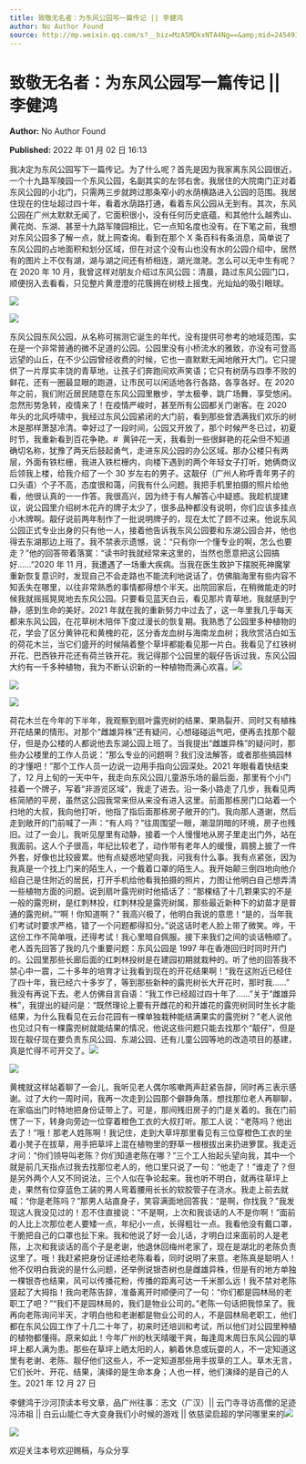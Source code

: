 ```yaml
---
title: 致敬无名者：为东风公园写一篇传记 || 李健鸿
author: No Author Found
source: http://mp.weixin.qq.com/s?__biz=MzA5MDkxNTA4Ng==&amp;mid=2454911860&amp;idx=1&amp;sn=52f39a46a576bf57610202a60266cf64&amp;chksm=87a23315b0d5ba031c2c7c8e94163b21df419fa5d241cf8939189213435888448d2d54e8bd10#rd
---
```


# 致敬无名者：为东风公园写一篇传记 || 李健鸿

**Author:** No Author Found

**Published:** 2022 年 01 月 02 日 16:13

我决定为东风公园写下一篇传记。为了什么呢？首先是因为我家离东风公园很近，一个十九路军陵园一个东风公园，名副其实的左邻右舍。我居住的大院南门正对着东风公园的小北门，只需两三步就跨过那条窄小的水荫横路进入公园的范围。我居住现在的住址超过四十年，看着水荫路打通，看着东风公园从无到有。其次，东风公园在广州太默默无闻了，它面积很小，没有任何历史底蕴，和其他什么越秀山、黄花岗、东湖、甚至十九路军陵园相比，它一点知名度也没有。在下笔之前，我想对东风公园多了解一点，就上网查询。看到在那个 X 条百科有条消息，简单说了东风公园的占地面积和划分区域，但在对这个没有山也没有水的公园介绍中，居然有的图片上不仅有湖，湖与湖之间还有桥相连，湖光潋滟。怎么可以无中生有呢？在 2020 年 10 月，我曾这样对朋友介绍过东风公园：清晨，路过东风公园门口，顺便拐入去看看，只见整片黄澄澄的花簇拥在树枝上摇曳，光灿灿的吸引眼球。

![](https://mmbiz.qpic.cn/mmbiz_jpg/PJWG74pLsMZSJBD38M6vDZVROouibabakYUIYsKicgp1ia4niacQscNlVj2ccVYToJCeQY8zbPmTLVLJg6ibya01tMg/640?wx_fmt=jpeg)

![](https://mmbiz.qpic.cn/mmbiz_jpg/PJWG74pLsMZSJBD38M6vDZVROouibabakadUgvicZKdJzTQb0DTibuprRL1N5gDLw8QibqA4lVpRVA1O0bXr1ZzYLw/640?wx_fmt=jpeg)

东风公园东风公园，从名称可揣测它诞生的年代，没有提供可参考的地域范围，实在是一个非常普通的微不足道的公园。公园里没有小桥流水的雅致，亦没有可登高远望的山丘，在不少公园曾经收费的时候，它也一直默默无闻地敞开大门。它只提供了一片厚实丰饶的青草地，让孩子们奔跑间欢声笑语；它只有树荫与四季不败的鲜花，还有一圈最显眼的跑道，让市民可以闲适地各行各路，各享各好。在 2020 年之前，我们附近居民随意在东风公园里散步，学太极拳，跳广场舞，享受悠闲。忽然形势急转，疫情来了！在疫情严峻时，甚至所有公园都关门谢客。在 2020 年头的北风呼啸中，我经过东风公园紧闭的大门前，看到那些曾洒满我们欢乐的树木是那样萧瑟冷清。幸好过了一段时间，公园又开放了，那个时候严冬已过，初夏时节，我重新看到百花争艳。#  黄钟花一天，我看到一些很鲜艳的花朵但不知道确切名称，犹豫了两天后鼓起勇气，走进东风公园的办公区域。那办公楼只有两层，外面有铁栏栅，我进入铁栏栅内，向楼下遇到的两个年轻女子打听，她俩商议后领我上楼，给我介绍了一个 30 岁左右的男子。这靓仔（广州人称呼青年男子的口头语）个子不高，态度很和蔼，问我有什么问题。我把手机里拍摄的照片给他看，他很认真的一一作答。我很高兴，因为终于有人解答心中疑惑。我趁机提建议，说公园里介绍树木花卉的牌子太少了，很多品种都没有说明，你们应该多挂点小木牌啊。靓仔说前两年制作了一批说明牌子的，现在太忙了顾不过来。他说东风公园正式专业出身的只有他一人，接着他告诉我东风公园要和东湖公园合并，他也得去东湖那边上班了。我不禁表示遗憾，说：“只有你一个懂专业的啊，怎么也要走？”他的回答带着落寞：“读书时我就经常来这里的，当然也愿意把这公园搞好……”2020 年 11 月，我遭遇了一场重大疾病。当我在医生救护下摆脱死神魔掌重新恢复意识时，发现自己不会走路也不能流利地说话了，仿佛脑海里有些内容不知丢失在哪里，以往非常熟悉的事情都得想个半天。出院回家后，在稍微能走的时候我就摇摇晃晃地去东风公园。只要看见蓝天白云，看见那片青草地，我就感到宁静，感到生命的美好。2021 年就在我的重新努力中过去了，这一年里我几乎每天都来东风公园，在花草树木陪伴下度过漫长的恢复期。我熟悉了公园里多种植物的花，学会了区分黄钟花和黄槐的花，区分香龙血树与海南龙血树；我欣赏洁白如玉的荷花木兰，当它们盛开的时候隔着整个草坪都能看见那一片白。我看见了红铁树开花、巴西铁开花还有荷兰铁开花。我记得那个公园里的靓仔告诉过我，东风公园大约有一千多种植物，我为不断认识新的一种植物而满心欢喜。![](https://mmbiz.qpic.cn/mmbiz_jpg/PJWG74pLsMZSJBD38M6vDZVROouibabakImWVr1h7s0GmC75JRyGvgfwPWA6t0GnpVyeHWQwZhWSa2EB4gopdLg/640?wx_fmt=jpeg)

![](https://mmbiz.qpic.cn/mmbiz_jpg/PJWG74pLsMbB5ZxklSibZZtLOl69Vy35oOe0VIEhNnkbiaUgr6SC5q7y2nGkaYaf56wlYPQP1z7CUz9LMlibYMVNg/640)

![](https://mmbiz.qpic.cn/mmbiz_png/PJWG74pLsMbB5ZxklSibZZtLOl69Vy35od2r0ZN6d8VRRxGEHmHylKiawWLkXZtDicMGFmGmTV9S9oXGoiabdveouQ/640)

荷花木兰在今年的下半年，我观察到扇叶露兜树的结果、果熟裂开、同时又有植株开花结果的情形。对那个“雌雄异株”还有疑问，心想碰碰运气吧，便再去找那个靓仔，但是办公楼的人都说他去东湖公园上班了。当我提出“雌雄异株”的疑问时，那些办公楼里的工作人员说：“那么专业的问题啊？我们没法解答，或者那些搞园林的才懂吧！”那个工作人员一边说一边用手指向公园深处。2021 年眼看着快结束了，12 月上旬的一天中午，我走向东风公园儿童游乐场的最后面，那里有个小门挂着一个牌子，写着“非游览区域”，我走了进去。沿一条小路走了几步，我看见两栋简陋的平房，虽然这公园我常来但从来没有进入这里。前面那栋房门口站着一个扫地的大叔，我向他打听，他指了指后面那栋房子敞开的门。我向那人道谢，然后走到敞开的门前喊了一声：“有人吗？”往周围望一眼，潮湿阴暗的环境，房子也残旧。过了一会儿，我听见屋里有动静，接着一个人慢慢地从房子里走出门外，站在我面前。这人个子很高，年纪比较老了，动作带有老年人的缓慢，肩膀上披了一件外套，好像也比较疲累。他有点疑惑地望向我，问我有什么事。我有点紧张，因为我真是一个找上门来的陌生人，一个戴着口罩的陌生人。我开始颠三倒四地向他介绍自己是住附近的居民，打开手机给他看我拍摄的照片，力图让他明白自己想弄清一些植物方面的问题。说到扇叶露兜树时他插话了：“那棵结了十几颗果实的不是一般的露兜树，是红刺林投，红刺林投是露兜树属，那些最近新种下的幼苗才是普通的露兜树。”“啊！你知道啊？” 我高兴极了，他明白我说的意思！“是的，当年我们考试时要求严格，错了一个问题都得扣分。”说这话时老人脸上带了微笑。哗，干这份工作不简单哦，还得考试！我心里暗自佩服。接下来我们之间的谈话畅顺了。老人首先回答了我的几个重要问题：东风公园是 1997 年在香港回归时同时开门的。公园里那些长廊后面的红刺林投树是在建园初期就栽种的。听了他的回答我不禁心中一震，二十多年的培育才让我看到现在的开花结果啊！“我在这附近已经住了四十年，我已经六十多岁了，等到那些新种的露兜树长大开花时，那时我……”  我没有再说下去。老人仿佛自言自语：“我工作已经超过四十年了……”关于“雌雄异株”，我提出的疑问是：“既然理论上要有开雌花的和开雄花的露兜树同时生长才能结果，为什么我看见在云台花园有一棵单独栽种能结满果实的露兜树？”老人说他也见过只有一棵露兜树就能结果的情况，他说这些问题只能去找那个“靓仔”，但是现在靓仔现在要负责东风公园、东湖公园、还有儿童公园等地的改造项目的基建，真是忙得不可开交了。![](https://mmbiz.qpic.cn/mmbiz_jpg/PJWG74pLsMbB5ZxklSibZZtLOl69Vy35o9B1qStzrmsvgdwFdmetibSiaUKzZjyYYdOTU4jo2OoicbXBWwyH2mTPRQ/640)

![](https://mmbiz.qpic.cn/mmbiz_png/PJWG74pLsMbB5ZxklSibZZtLOl69Vy35od2r0ZN6d8VRRxGEHmHylKiawWLkXZtDicMGFmGmTV9S9oXGoiabdveouQ/640)

黄槐就这样站着聊了一会儿，我听见老人偶尔咳嗽两声赶紧告辞，同时再三表示感谢。过了大约一周时间，我再一次走到公园那个僻静角落，想找那位老人再聊聊，在家临出门时特地把身份证带上了。可是，那间残旧房子的门是关着的。我在门前愣了一下，转身向旁边一位穿着橙色工衣的大叔打听。那工人说：“老陈吗？他出去了！”哦！那老人姓陈啊！我记住，走到大草坪那里看见有三位穿橙色工衣的坐着小凳子在拔草，用手把草坪上混在植物里的野草一根根拔出来扔进箩筐。我走近才问：“你们领导叫老陈？你们知道老陈在哪？”三个工人抬起头望向我，其中一个就是前几天指点过我去找那位老人的，他口里只说了一句：“他走了！”谁走了？但是另外两个人又不同说法，三个人似在争论起来。我也听不明白，就再往草坪上走，果然有位穿蓝色工装的男人弯着腰用长长的软胶管子在浇水。我走上前去就喊：“你是老陈吗？”那男人站直身子，笑容满面地回答我：“是啊，你找我？”我发现这人我没见过的！忍不住直接说：“不是啊，上次和我谈话的人不是你啊！”面前的人比上次那位老人要矮一点，年纪小一点，长得粗壮一点。我看他没有戴口罩，干脆把自己的口罩也扯下来。我和他说了好一会儿话，才明白过来面前的人是老陈，上次和我谈话的高个子是老谢，他退休回梅州老家了，现在是湖北的老陈负责这里了。哦！我赶紧把身份证递给老陈看看，同时说明了来意。老陈真是聪明人！他不仅明白我说的是什么问题，还举例说银杏树也是雌雄异株，但是有的地方单独一棵银杏也结果，风可以传播花粉，传播的距离可达一千米那么远！我不禁对老陈竖起了大拇指！我向老陈告辞，准备离开时顺便问了一句：“你们都是园林局的老职工了吧？”“我们不是园林局的，我们是物业公司的。”老陈一句话把我惊呆了。我再向老陈询问半天，才明白他和老谢都是物业公司的人，不是园林局老职工，他们都在东风公园工作了十几二十年了，初来时还培训和考试，所以他们对公园里种植的植物都懂得。原来如此！今年广州的秋天晴暖干爽，每逢周末周日东风公园的草坪上都人满为患。那些在草坪上晒太阳的人，躺着休息或玩耍的人，不一定知道这里有老谢、老陈、靓仔他们这些人，不一定知道那些用手拔草的工人。草木无言，它们长叶、开花、结果，演绎的是生命本身；人也一样，他们演绎的是自己的人生。2021 年 12 月 27 日

李健鸿于沙河顶读本号文章，品广州往事：志文（广汉）|| 云门寺寻访高僧的足迹冯沛祖 || 白云山能仁寺大变身我们小时候的游戏 || 依慈梁启超的学问哪里来的![](https://mmbiz.qpic.cn/mmbiz_jpg/PJWG74pLsMbB5ZxklSibZZtLOl69Vy35otY3AN3icPM5MTxpTU5RfGr10LnuJuKvBkrF2DIs27cCZE7Esx9NLiaxg/640)

![](https://mmbiz.qpic.cn/mmbiz_png/PJWG74pLsMbB5ZxklSibZZtLOl69Vy35ooOlV04APg03RoODia6KT1Wruian5rUh9rHdk6UXDXNv7yXzV4MyF5B6A/640)

欢迎关注本号欢迎赐稿，与众分享
